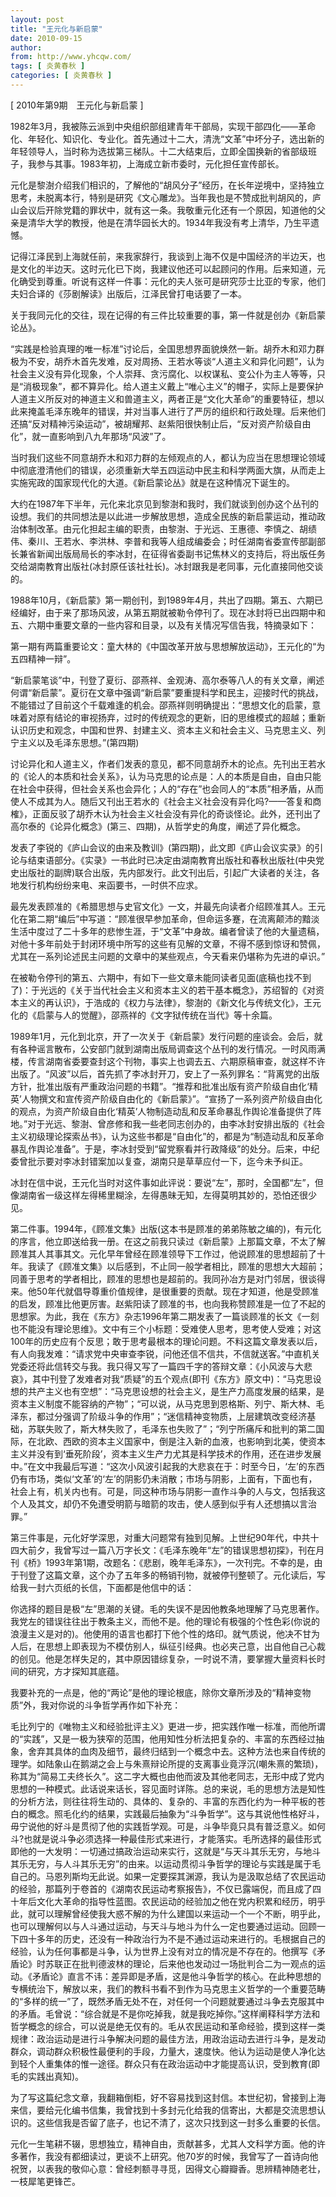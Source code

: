 ```yaml
---
layout: post
title: "王元化与新启蒙"
date: 2010-09-15
author: 
from: http://www.yhcqw.com/
tags: [ 炎黄春秋 ]
categories: [ 炎黄春秋 ]
---
```



[ 2010年第9期　王元化与新启蒙 ]


1982年3月，我被陈云派到中央组织部组建青年干部局，实现干部四化——革命化、年轻化、知识化、专业化。首先通过十二大，清洗“文革”中坏分子，选出新的年轻领导人，当时称为选拔第三梯队。十二大结束后，立即全国换新的省部级班子，我参与其事。1983年初，上海成立新市委时，元化担任宣传部长。


元化是黎澍介绍我们相识的，了解他的“胡风分子”经历，在长年逆境中，坚持独立思考，未脱离本行，特别是研究《文心雕龙》。当年我也是不赞成批判胡风的，庐山会议后开除党籍的罪状中，就有这一条。我敬重元化还有一个原因，知道他的父亲是清华大学的教授，他是在清华园长大的。1934年我没有考上清华，乃生平遗憾。


记得江泽民到上海就任前，来我家辞行，我谈到上海不仅是中国经济的半边天，也是文化的半边天。这时元化已下岗，我建议他还可以起顾问的作用。后来知道，元化确受到尊重。听说有这样一件事：元化的夫人张可是研究莎士比亚的专家，他们夫妇合译的《莎剧解读》出版后，江泽民曾打电话要了一本。

关于我同元化的交往，现在记得的有三件比较重要的事，第一件就是创办《新启蒙论丛》。


“实践是检验真理的唯一标准”讨论后，全国思想界面貌焕然一新。胡乔木和邓力群极为不安，胡乔木首先发难，反对周扬、王若水等谈“人道主义和异化问题”，认为社会主义没有异化现象，个人崇拜、贪污腐化、以权谋私、变公仆为主人等等，只是“消极现象”，都不算异化。给人道主义戴上“唯心主义”的帽子，实际上是要保护人道主义所反对的神道主义和兽道主义，两者正是“文化大革命”的重要特征，想以此来掩盖毛泽东晚年的错误，并对当事人进行了严厉的组织和行政处理。后来他们还搞“反对精神污染运动”，被胡耀邦、赵紫阳很快制止后，“反对资产阶级自由化”，就一直影响到八九年那场“风波”了。


当时我们这些不同意胡乔木和邓力群的左倾观点的人，都认为应当在思想理论领域中彻底澄清他们的错误，必须重新大举五四运动中民主和科学两面大旗，从而走上实施宪政的国家现代化的大道。《新启蒙论丛》就是在这种情况下诞生的。


大约在1987年下半年，元化来北京见到黎澍和我时，我们就谈到创办这个丛刊的设想。我们的共同想法是以此进一步解放思想，造成全民族的新启蒙运动，推动政治体制改革。由元化担起主编的职责，由黎澍、于光远、王惠德、李慎之、胡绩伟、秦川、王若水、李洪林、李普和我等人组成编委会；时任湖南省委宣传部副部长兼省新闻出版局局长的李冰封，在征得省委副书记焦林义的支持后，将出版任务交给湖南教育出版社(冰封原任该社社长)。冰封跟我是老同事，元化直接同他交谈的。


1988年10月，《新启蒙》第一期创刊，到1989年4月，共出了四期。第五、六期已经编好，由于来了那场风波，从第五期就被勒令停刊了。现在冰封将已出四期中和五、六期中重要文章的一些内容和目录，以及有关情况写信告我，特摘录如下：

第一期有两篇重要论文：童大林的《中国改革开放与思想解放运动》，王元化的“为五四精神一辩”。


“新启蒙笔谈”中，刊登了夏衍、邵燕祥、金观涛、高尔泰等八人的有关文章，阐述何谓“新启蒙”。夏衍在文章中强调“新启蒙”要重提科学和民主，迎接时代的挑战，不能错过了目前这个千载难逢的机会。邵燕祥则明确提出：“思想文化的启蒙，意味着对原有结论的审视扬弃，过时的传统观念的更新，旧的思维模式的超越；重新认识历史和观念，中国和世界、封建主义、资本主义和社会主义、马克思主义、列宁主义以及毛泽东思想。”(第四期)


讨论异化和人道主义，作者们发表的意见，都不同意胡乔木的论点。先刊出王若水的《论人的本质和社会关系》，认为马克思的论点是：人的本质是自由，自由只能在社会中获得，但社会关系也会异化；人的“存在”也会同人的“本质”相矛盾，从而使人不成其为人。随后又刊出王若水的《社会主义社会没有异化吗?——答复和商榷》，正面反驳了胡乔木认为社会主义社会没有异化的奇谈怪论。此外，还刊出了高尔泰的《论异化概念》(第三、四期)，从哲学史的角度，阐述了异化概念。


发表了李锐的《庐山会议的由来及教训》(第四期)，此文即《庐山会议实录》的引论与结束语部分。《实录》一书此时已决定由湖南教育出版社和春秋出版社(中央党史出版社的副牌)联合出版，先内部发行。此文刊出后，引起广大读者的关注，各地发行机构纷纷来电、来函要书，一时供不应求。


最先发表顾准的《希腊思想与史官文化》一文，并最先向读者介绍顾准其人。王元化在第二期“编后”中写道：“顾准很早参加革命，但命运多蹇，在流离颠沛的黯淡生活中度过了二十多年的悲惨生涯，于“文革”中身故。编者曾读了他的大量遗稿，对他十多年前处于封闭环境中所写的这些有见解的文章，不得不感到惊讶和赞佩，尤其在一系列论述民主问题的文章中的某些观点，今天看来仍堪称为先进的卓识。”


在被勒令停刊的第五、六期中，有如下一些文章未能同读者见面(底稿也找不到了)：于光远的《关于当代社会主义和资本主义的若干基本概念》，苏绍智的《对资本主义的再认识》，于浩成的《权力与法律》，黎澍的《新文化与传统文化》，王元化的《启蒙与人的觉醒》，邵燕祥的《文字狱传统在当代》等十余篇。


1989年1月，元化到北京，开了一次关于《新启蒙》发行问题的座谈会。会后，就有各种谣言散布，公安部门就到湖南出版局调查这个丛刊的发行情况。一时风雨满楼，传言湖南省委要查封这个刊物，事实上也调去五、六期原稿审查，就这样不许出版了。“风波”以后，首先抓了李冰封开刀，安上了一系列罪名：“背离党的出版方针，批准出版有严重政治问题的书籍”。“推荐和批准出版有资产阶级自由化‘精英’人物撰文和宣传资产阶级自由化的《新启蒙》”。“宣扬了一系列资产阶级自由化的观点，为资产阶级自由化‘精英’人物制造动乱和反革命暴乱作舆论准备提供了阵地。”对于光远、黎澍、曾彦修和我一些老同志创办的，由李冰封安排出版的《社会主义初级理论探索丛书》，认为这些书都是“自由化”的，都是为“制造动乱和反革命暴乱作舆论准备”。于是，李冰封受到“留党察看并行政降级”的处分。后来，中纪委曾批示要对李冰封错案加以复查，湖南只是草草应付一下，迄今未予纠正。

冰封在信中说，王元化当时对这件事如此评说：要说“左”，那时，全国都“左”，但像湖南省一级这样左得稀里糊涂，左得愚昧无知，左得莫明其妙的，恐怕还很少见。


第二件事。1994年，《顾准文集》出版(这本书是顾准的弟弟陈敏之编的)，有元化的序言，他立即送给我一册。在这之前我只读过《新启蒙》上那篇文章，不太了解顾准其人其事其文。元化早年曾经在顾准领导下工作过，他说顾准的思想超前了十年。我读了《顾准文集》以后感到，不止同一般学者相比，顾准的思想大大超前；同善于思考的学者相比，顾准的思想也是超前的。我同孙冶方是对门邻居，很谈得来。他50年代就倡导尊重价值规律，是很重要的贡献。现在才知道，他是受顾准的启发，顾准比他更厉害。赵紫阳读了顾准的书，也向我称赞顾准是一位了不起的思想家。为此，我在《东方》杂志1996年第二期发表了一篇谈顾准的长文《一刻也不能没有理论思维》。文中有三个小标题：受难使人思考，思考使人受难；对这100年的历史应有个反思；敢于思考最根本的理论问题。不料这篇文章发表以后，有人向我发难：“请求党中央审查李锐，问他还信不信共，不信就送客。”中直机关党委还将此信转交与我。我只得又写了一篇四千字的答辩文章：《小风波与大悲哀》，其中刊登了发难者对我“质疑”的五个观点(即刊《东方》原文中)：“马克思设想的共产主义也有空想”：“马克思设想的社会主义，是生产力高度发展的结果，是资本主义制度不能容纳的产物”；“可以说，从马克思到恩格斯、列宁、斯大林、毛泽东，都过分强调了阶级斗争的作用”；“迷信精神变物质，上层建筑改变经济基础，苏联失败了，斯大林失败了，毛泽东也失败了”；“列宁所痛斥和批判的第二国际，在北欧、西欧的资本主义国家中，倒是注入新的血液，也影响到北美，使资本主义并没有到‘垂死阶段’，资本主义生产力尤其是科学技术的作用，还在进步发展中。”在文中我最后写道：“这次小风波引起我的大悲哀在于：时至今日，‘左’的东西仍有市场，类似‘文革’的‘左’的阴影仍未消散；市场与阴影，上面有，下面也有，社会上有，机关内也有。可是，同这种市场与阴影一直作斗争的人与文，包括我这个人及其文，却仍不免遭受明箭与暗箭的攻击，使人感到似乎有人还想搞以言治罪。”


第三件事是，元化好学深思，对重大问题常有独到见解。上世纪90年代，中共十四大前夕，我曾写过一篇八万字长文：《毛泽东晚年“左”的错误思想初探》，刊在月刊《桥》1993年第1期，改题名：《悲剧，晚年毛泽东》，一次刊完。不幸的是，由于刊登了这篇文章，这个办了五年多的畅销刊物，就被停刊整顿了。元化读后，写给我一封六页纸的长信，下面都是他信中的话：


你选择的题目是极“左”思潮的关键。毛的失误不是因他教条地理解了马克思著作。我党左的错误往往出于教条主义，而他不是。他的理论有极强的个性色彩(你说的浪漫主义是对的)。他使用的语言也都打下他个性的烙印。就气质说，他决不甘为人后，在思想上即表现为不模仿别人，纵征引经典。也必夹己意，出自他自己心裁的创见。他是怎样失足的，其中原因错综复杂，一时说不清，要掌握大量资料长时间的研究，方才探知其底蕴。

我要补充的一点是，他的“两论”是他的理论根底，除你文章所涉及的“精神变物质”外，我对你说的斗争哲学再作如下补充：


毛比列宁的《唯物主义和经验批评主义》更进一步，把实践作唯一标准，而他所谓的“实践”，又是一极为狭窄的范围，他用知性分析法把复杂的、丰富的东西经过抽象，舍弃其具体的血肉及细节，最终归结到一个概念中去。这种方法也来自传统的理学。如陆象山在鹅湖之会上与朱熹辩论所提的支离事业竟浮沉(嘲朱熹的繁琐)，称其为“简易工夫终长久”。这二字大概也由他而波及其他老同志，无形中成了党内思想的一种模式。此话说来话长，容见面时详陈。总的来说，毛的思想方法是知性的分析方法，则往往将生动的、具体的、复杂的、丰富的东西化约为一种平板的苍白的概念。照毛化约的结果，实践最后抽象为“斗争哲学”。这与其说他性格好斗，毋宁说他的好斗是贯彻了他的实践哲学观。可是，斗争毕竟只具有普泛意义。如何斗?也就是说斗争必须选择一种最佳形式来进行，才能落实。毛所选择的最佳形式即他的一大发明：一切通过搞政治运动来实行，这就是“与天斗其乐无穷，与地斗其乐无穷，与人斗其乐无穷”的由来。以运动贯彻斗争哲学的理论与实践是属于毛自己的。马恩列斯均无此说。如果一定要探其渊源，我认为是汲取总结了农民运动的经验，那篇列于卷首的《湖南农民运动考察报告》，不仅已露端倪，而且成了四十年后文化大革命的指导性蓝图。农民运动的经验加之他在党内积累和经历，明乎此，就可以理解曾经使我大惑不解的为什么建国以来运动一个一个不断，明乎此，也可以理解何以与人斗通过运动，与天斗与地斗为什么一定也要通过运动。回顾一下四十多年的历史，还没有一种政治行为不是不通过运动来进行的。毛根据自己的经验，认为任何事都是斗争，认为世界上没有对立的情况是不存在的。他撰写《矛盾论》时苏联正在批判德波林的理论，后来他也发动过一场批判合二为一观点的运动。《矛盾论》直言不讳：差异即是矛盾，这是他斗争哲学的核心。在此种思想的专横统治下，解放以来，我们的教科书看不到作为马克思主义哲学的一个重要范畴的“多样的统一”了，既然矛盾无处不在，对任何一个问题就要通过斗争去克服其中的矛盾。毛曾说：“综合就是不是你吃掉我，就是我吃掉你。”这样阐释科学方法和哲学概念的综合，可以说是绝无仅有的。毛从农民运动和革命经验，摸到这样一类规律：政治运动是进行斗争解决问题的最佳方法，用政治运动去进行斗争，是发动群众，调动群众积极性最便利的手段，力量大，速度快。他认为运动是使人净化达到轻个人重集体的惟一途径。群众只有在政治运动中才能提高认识，受到教育(即毛的实践出真知)。


为了写这篇纪念文章，我翻箱倒柜，好不容易找到这封信。本世纪初，曾接到上海来信，要给元化编书信集，我曾找到十多封元化给我的信寄出，大都是交流思想认识的。这些信我是否留了底子，也记不清了，这次只找到这一封多么重要的长信。


元化一生笔耕不辍，思想独立，精神自由，贡献甚多，尤其人文科学方面。他的许多著作，我没有都细读过，更谈不上研究。他70岁的时候，我曾写了一首诗向他祝贺，以表我的敬仰心意：曾经刺额寻寻觅，因得文心瓣瓣香。思辨精神随老壮，一枝犀笔更锋芒。


